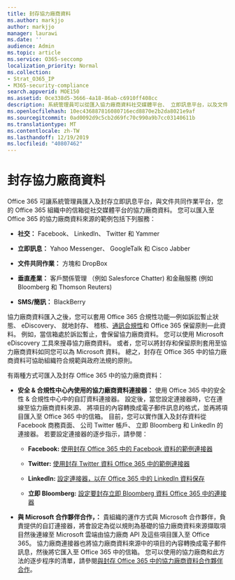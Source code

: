 ```yaml
---
title: 封存協力廠商資料
ms.author: markjjo
author: markjjo
manager: laurawi
ms.date: ''
audience: Admin
ms.topic: article
ms.service: O365-seccomp
localization_priority: Normal
ms.collection:
- Strat_O365_IP
- M365-security-compliance
search.appverid: MOE150
ms.assetid: 0ce338d5-3666-4a18-86ab-c6910ff408cc
description: 系統管理員可以從匯入協力廠商資料社交媒體平台、 立即訊息平台，以及文件共同作業平台到 Office 365 組織中的信箱。 這可讓您封存 Facebook、 Twitter 和其他 Office 365 中的協力廠商資料來源的資料。 然後您可以使用或協力廠商資料套用 Office 365 符合性功能 （例如法律保留、 eDiscovery、 就地封存和保留原則）。
ms.openlocfilehash: 10ec436887816080716ecd8870e2b2da8021e9af
ms.sourcegitcommit: 0ad0092d9c5cb2d69fc70c990a9b7cc03140611b
ms.translationtype: MT
ms.contentlocale: zh-TW
ms.lasthandoff: 12/19/2019
ms.locfileid: "40807462"
---
```

# <a name="archive-third-party-data"></a>封存協力廠商資料

Office 365 可讓系統管理員匯入及封存立即訊息平台，與文件共同作業平台，您的 Office 365 組織中的信箱從社交媒體平台的協力廠商資料。 您可以匯入至 Office 365 的協力廠商資料來源的範例包括下列服務： 
  
- **社交：** Facebook、 LinkedIn、 Twitter 和 Yammer 
    
- **立即訊息：** Yahoo Messenger、 GoogleTalk 和 Cisco Jabber 
    
- **文件共同作業：** 方塊和 DropBox 
    
- **垂直產業：** 客戶關係管理 （例如 Salesforce Chatter) 和金融服務 (例如 Bloomberg 和 Thomson Reuters) 
    
- **SMS/簡訊：** BlackBerry 
    
協力廠商資料匯入之後，您可以套用 Office 365 合規性功能&mdash;例如訴訟暫止狀態、 eDiscovery、 就地封存、 稽核、[通訊合規性](communication-compliance.md)和 Office 365 保留原則&mdash;此資料。 例如，當信箱處於訴訟暫止，會保留協力廠商資料。 您可以使用 Microsoft eDiscovery 工具來搜尋協力廠商資料。 或者，您可以將封存和保留原則套用至協力廠商資料如同您可以為 Microsoft 資料。 總之，封存在 Office 365 中的協力廠商資料可協助組織符合規範與政府法規的原則。

有兩種方式可匯入及封存 Office 365 中的協力廠商資料：

- **安全 & 合規性中心內使用的協力廠商資料連接器：** 使用 Office 365 中的安全性 & 合規性中心中的自訂資料連接器。 設定後，當您設定連接器時，它在連線至協力廠商資料來源、 將項目的內容轉換成電子郵件訊息的格式，並再將項目匯入至 Office 365 中的信箱。 目前，您可以實作匯入及封存資料從 Facebook 商務頁面、 公司 Twitter 帳戶、 立即 Bloomberg 和 LinkedIn 的連接器。 若要設定連接器的逐步指示，請參閱：
   
   - **Facebook:** [使用封存 Office 365 中的 Facebook 資料的範例連接器](archive-facebook-data-with-sample-connector.md)
  
   - **Twitter:** [使用封存 Twitter 資料 Office 365 中的範例連接器](archive-twitter-data-with-sample-connector.md)
    
   - **LinkedIn:** [設定連接器，以在 Office 365 中的 LinkedIn 資料保存](archive-linkedin-data.md)

   - **立即 Bloomberg:** [設定要封存立即 Bloomberg 資料 Office 365 中的連接器](archive-instant-bloomberg-data.md)

- **與 Microsoft 合作夥伴合作，：** 貴組織的運作方式與 Microsoft 合作夥伴，負責提供的自訂連接器，將會設定為從以規則為基礎的協力廠商資料來源擷取項目然後連線至 Microsoft 雲端由協力廠商 API 及這些項目匯入至 Office 365。 協力廠商連接器也將協力廠商資料來源中的項目的內容轉換成電子郵件訊息，然後將它匯入至 Office 365 中的信箱。 您可以使用的協力廠商和此方法的逐步程序的清單，請參閱[與封存 Office 365 中的協力廠商資料合作夥伴合作](work-with-partner-to-archive-third-party-data.md)。
